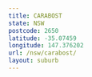 ```yaml
---
title: CARABOST
state: NSW
postcode: 2650
latitude: -35.07459
longitude: 147.376202
url: /nsw/carabost/
layout: suburb
---
```

